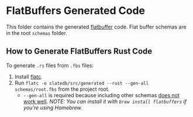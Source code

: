 # FlatBuffers Generated Code

This folder contains the generated [flatbuffer](https://flatbuffers.dev/) code. Flat buffer schemas are in the root `schemas` folder.

## How to Generate FlatBuffers Rust Code

To generate `.rs` files from `.fbs` files:

1. Install [flatc](https://github.com/google/flatbuffers).
2. Run `flatc -o slatedb/src/generated --rust --gen-all schemas/root.fbs` from the project root.
    - `--gen-all` is required because including other schemas [does not work well](https://github.com/google/flatbuffers/issues/5275).
_NOTE: You can install it with `brew install flatbuffers` if you're using Homebrew._